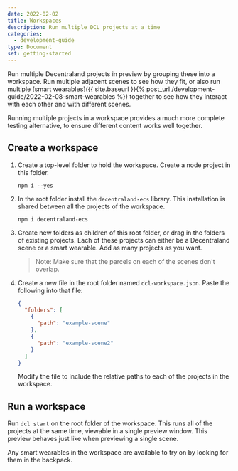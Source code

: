 ```yaml
---
date: 2022-02-02
title: Workspaces
description: Run multiple DCL projects at a time
categories:
  - development-guide
type: Document
set: getting-started
---
```


Run multiple Decentraland projects in preview by grouping these into a workspace. Run multiple adjacent scenes to see how they fit, or also run multiple [smart wearables]({{ site.baseurl }}{% post_url /development-guide/2022-02-08-smart-wearables %}) together to see how they interact with each other and with different scenes.

Running multiple projects in a workspace provides a much more complete testing alternative, to ensure different content works well together.

## Create a workspace

1. Create a top-level folder to hold the workspace. Create a node project in this folder.

   `npm i --yes`

2. In the root folder install the `decentraland-ecs` library. This installation is shared between all the projects of the workspace.

   `npm i decentraland-ecs`

3. Create new folders as children of this root folder, or drag in the folders of existing projects. Each of these projects can either be a Decentraland scene or a smart wearable. Add as many projects as you want.

   > Note: Make sure that the parcels on each of the scenes don't overlap.

4. Create a new file in the root folder named `dcl-workspace.json`. Paste the following into that file:

   ```json
   {
     "folders": [
       {
         "path": "example-scene"
       },
       {
         "path": "example-scene2"
       }
     ]
   }
   ```

   Modify the file to include the relative paths to each of the projects in the workspace.

## Run a workspace

Run `dcl start` on the root folder of the workspace. This runs all of the projects at the same time, viewable in a single preview window. This preview behaves just like when previewing a single scene.

Any smart wearables in the workspace are available to try on by looking for them in the backpack.

